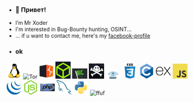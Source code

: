 - ### 👋 Привет!
- I’m Mr Xoder
- I'm interested in Bug-Bounty hunting, OSINT...
- ... if u want to contact me, here's my [facebook-profile](https://www.facebook.com/profile.php?lst=100084748959056%3A100084748959056%3A1662648222)
- ### ok
  
 <div>   
    <img src="https://github.com/devicons/devicon/blob/master/icons/linux/linux-original.svg" title="linux" width=40 heigth=40/>
    <img src="https://github.com/TheTorProject/tor-media/blob/master/Onion%20Icon/Onion_Purple_Background_Icon.svg" title="Tor" width=40 heigth=40/>
    <img src="https://github.com/mrxoder/icons/blob/main/index.png" title="burpsuite" width=40 heigth=40/>
    <img src="https://github.com/mrxoder/icons/blob/main/htbicon.png" title="htb" width=40 heigth=40/>
    <img src="https://github.com/mrxoder/icons/blob/main/CTF.png" title="ctf" width=40 heigth=40/>
    <img src="https://github.com/mrxoder/icons/blob/main/defcon.png" title="defcon" width=40 heigth=40/>
    <img src="https://github.com/mrxoder/icons/blob/main/nmap.png" title="nmap" width=40 heigth=40/>
    <img src="https://github.com/devicons/devicon/blob/master/icons/css3/css3-original-wordmark.svg" title="css3" width=40 heigth=40/>
    <img src="https://github.com/devicons/devicon/blob/master/icons/c/c-original.svg" title="c" width=40 heigth=40/>
    <img src="https://github.com/devicons/devicon/blob/master/icons/express/express-original.svg" title="express" width=40 heigth=40/>
    <img src="https://github.com/devicons/devicon/blob/master/icons/javascript/javascript-original.svg" title="js" width=40 heigth=40/>
    <img src="https://github.com/devicons/devicon/blob/master/icons/jquery/jquery-original.svg" title="jquery" width=40 heigth=40/>
    <img src="https://github.com/devicons/devicon/blob/master/icons/nodejs/nodejs-original.svg" title="nodejs" width=40 heigth=40/>
    <img src="https://github.com/devicons/devicon/blob/master/icons/php/php-original.svg" title="php" width=40 heigth=40/>
    <img src="https://github.com/devicons/devicon/blob/master/icons/mysql/mysql-original.svg" title="mysql" width=40 heigth=40/>
    <img src="https://github.com/devicons/devicon/blob/master/icons/python/python-original.svg" title="python" width=40 heigth=40/>
    <img src="https://github.com/ffuf/ffuf/blob/master/_img/ffuf_run_logo_600.png" title="ffuf" width=40 heigth=40/>
 </div>
